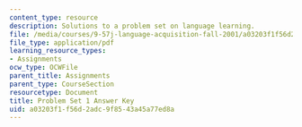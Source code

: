 ```yaml
---
content_type: resource
description: Solutions to a problem set on language learning.
file: /media/courses/9-57j-language-acquisition-fall-2001/a03203f1f56d2adc9f8543a45a77ed8a_ProblemSet1Answers.pdf
file_type: application/pdf
learning_resource_types:
- Assignments
ocw_type: OCWFile
parent_title: Assignments
parent_type: CourseSection
resourcetype: Document
title: Problem Set 1 Answer Key
uid: a03203f1-f56d-2adc-9f85-43a45a77ed8a
---
```

